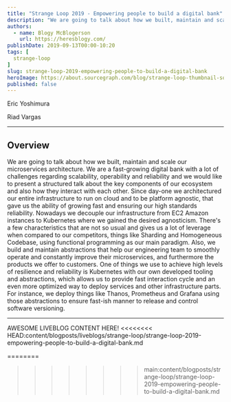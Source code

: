 ```yaml
---
title: "Strange Loop 2019 - Empowering people to build a digital bank"
description: "We are going to talk about how we built, maintain and scale our microservices architecture. We are a fast-growing digital bank with a lot of challenges regarding scalability, operability and reliability and we would like to present a structured talk about the key components of our ecosystem and also how they interact with each other. Since day-one we architectured our entire infrastructure to run on cloud and to be platform agnostic, that gave us the ability of growing fast and ensuring our high standards reliability. Nowadays we decouple our infrastructure from EC2 Amazon instances to Kubernetes where we gained the desired agnosticism. There's a few characteristics that are not so usual and gives us a lot of leverage when compared to our competitors, things like Sharding and Homogeneous Codebase, using functional programming as our main paradigm. Also, we build and maintain abstractions that help our engineering team to smoothly operate and constantly improve their microservices, and furthermore the products we offer to customers. One of things we use to achieve high levels of resilience and reliability is Kubernetes with our own developed tooling and abstractions, which allows us to provide fast interaction cycle and an even more optimized way to deploy services and other infrastructure parts. For instance, we deploy things like Thanos, Prometheus and Grafana using those abstractions to ensure fast-ish manner to release and control software versioning."
authors:
  - name: Blogy McBlogerson
    url: https://heresblogy.com/
publishDate: 2019-09-13T00:00-10:20
tags: [
  strange-loop
]
slug: strange-loop-2019-empowering-people-to-build-a-digital-bank
heroImage: https://about.sourcegraph.com/blog/strange-loop-thumbnail-square-v2.jpg
published: false
---
```


<div className="container p-0 liveblog-presenters d-flex w-100 text-center">
  <div className="row m-0 w-100">
      <p className=" mr-6 m-0">
        <span className="liveblog-presenters__name">Eric Yoshimura</span>
        <a href="https://twitter.com/ericyoshimura_" target="_blank" title="Twitter"><i className="fa fa-twitter pr-2"></i></a>
        <a href="https://github.com/ericyoshimura" target="_blank" title="GitHub"><i className="fa fa-github pr-2"></i></a>
      </p>
  <p className=" mr-6 m-0">
        <span className="liveblog-presenters__name">Riad Vargas</span>
        <a href="https://twitter.com/riadvargas" target="_blank" title="Twitter"><i className="fa fa-twitter pr-2"></i></a>
        <a href="https://github.com/riadvargas" target="_blank" title="GitHub"><i className="fa fa-github pr-2"></i></a>
      </p>
  </div>
</div>

---

## Overview

We are going to talk about how we built, maintain and scale our microservices architecture. We are a fast-growing digital bank with a lot of challenges regarding scalability, operability and reliability and we would like to present a structured talk about the key components of our ecosystem and also how they interact with each other. Since day-one we architectured our entire infrastructure to run on cloud and to be platform agnostic, that gave us the ability of growing fast and ensuring our high standards reliability. Nowadays we decouple our infrastructure from EC2 Amazon instances to Kubernetes where we gained the desired agnosticism. There's a few characteristics that are not so usual and gives us a lot of leverage when compared to our competitors, things like Sharding and Homogeneous Codebase, using functional programming as our main paradigm. Also, we build and maintain abstractions that help our engineering team to smoothly operate and constantly improve their microservices, and furthermore the products we offer to customers. One of things we use to achieve high levels of resilience and reliability is Kubernetes with our own developed tooling and abstractions, which allows us to provide fast interaction cycle and an even more optimized way to deploy services and other infrastructure parts. For instance, we deploy things like Thanos, Prometheus and Grafana using those abstractions to ensure fast-ish manner to release and control software versioning.

---

AWESOME LIVEBLOG CONTENT HERE!
<<<<<<<< HEAD:content/blogposts/liveblogs/strange-loop/strange-loop-2019-empowering-people-to-build-a-digital-bank.md

<!-- Note on images
  Images (e.g. my_image.jpg) should be put in the `website/static/blog/strange-loop-2019` directory, with the path to the image in your post being `/blog/strange-loop-2019/my_image.jpg`. If you'd rather host the images somewhere else for ease of use, that's fine too.

  Please also try to keep your images to a reasonable size by:
    - Using JPEG compression, unless image is mostly solid color
    - JPEG compression set between 60%-80%
    - Resizing the image to be no wider then 750px
    - If PNG, use a tool like ImageOptim (https://imageoptim.com/mac) to optimize the file size

  I suggest re-sizing and compressing all the images in one batch as a last step.
-->
========
>>>>>>>> main:content/blogposts/strange-loop/strange-loop-2019-empowering-people-to-build-a-digital-bank.md
